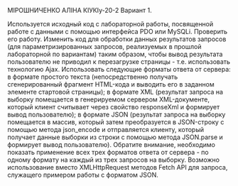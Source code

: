 МІРОШНИЧЕНКО АЛІНА 
КІУКІу-20-2 
Вариант 1.

Используется исходный код с лабораторной работы, посвященной работе с данными с помощью интерфейса PDO или MySQLi. Проверить его работу.
Изменить код для обработки данных результатов запросов (для параметризированных запросов, реализуемых в прошлой лабораторной по вариантам) таким образом, чтобы вывод результата пользователю не приводил к перезагрузке страницы - т.е. использовать технологию Ajax. Использовать следующие форматы ответа от сервера:
в формате простого текста (непосредственно получать сгенерированный фрагмент HTML-кода и выводить его в заданном элементе стартовой страницы);
в формате XML (результат запроса на выборку помещается в генерируемом сервером XML-документе, который клиент считывает через свойство responseXml и формирует вывод пользователю);
в формате JSON (результат запроса на выборку помещается в массив, который затем преобразуется в JSON-строку с помощью метода json_encode и отправляется клиенту, который получает данные выборки из строки с помощью метода JSON.parse и формирует вывод пользователю).
Обратите внимание, необходимо показать применение всех трех форматов ответа от сервера - по одному формату на каждый из трех запросов на выборку.
Возможно использование вместо XMLHttpRequest методов Fetch API для запроса, служащего примером работы с форматом JSON.
